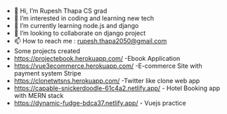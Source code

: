 - 👋 Hi, I’m Rupesh Thapa CS grad
- 👀 I’m interested in coding and learning new tech
- 🌱 I’m currently learning node.js and django
- 💞️ I’m looking to collaborate on django project
- 📫 How to reach me : rupesh.thapa2050@gmail.com
- Some projects created
- https://projectebook.herokuapp.com/  -Ebook Application
- https://vue3ecommerce.herokuapp.com/ -E-commerce Site with payment system Stripe
- https://clonetwtsns.herokuapp.com/ -Twitter like clone web app
- https://capable-snickerdoodle-61c4a2.netlify.app/ - Hotel Booking app with MERN stack
- https://dynamic-fudge-bdca37.netlify.app/ - Vuejs practice
<!---
rupeshthapa123/rupeshthapa123 is a ✨ special ✨ repository because its `README.md` (this file) appears on your GitHub profile.
You can click the Preview link to take a look at your changes.
--->
